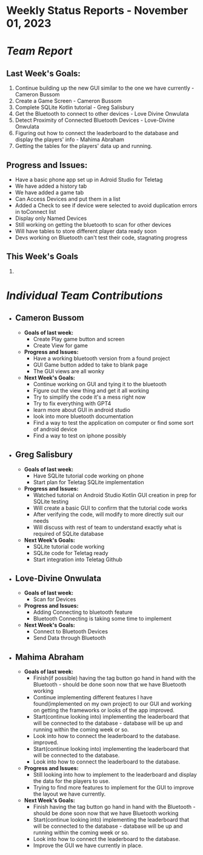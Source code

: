 # Weekly Status Reports - November 01, 2023

# *Team Report*

## Last Week's Goals:
1. Continue building up the new GUI similar to the one we have currently - Cameron Bussom
2. Create a Game Screen - Cameron Bussom
3. Complete SQLite Kotlin tutorial - Greg Salisbury
4. Get the Bluetooth to connect to other devices - Love Divine Onwulata
5. Detect Proximity of Connected Bluetooth Devices - Love-Divine Onwulata
6. Figuring out how to connect the leaderboard to the database and display the players' info - Mahima Abraham
7. Getting the tables for the players' data up and running. 
   
## Progress and Issues:
+ Have a basic phone app set up in Adroid Studio for Teletag
+ We have added a history tab
+ We have added a game tab
+ Can Access Devices and put them in a list
+ Added a Check to see if device were selected to avoid duplication errors in toConnect list
+ Display only Named Devices
+ Still working on getting the bluetooth to scan for other devices
+ Will have tables to store different player data ready soon
+ Devs working on Bluetooth can't test their code, stagnating progress


## This Week's Goals
1. 

# *Individual Team Contributions*

+ ## Cameron Bussom
    + **Goals of last week:**
      + Create Play game button and screen
      + Create View for game
    + **Progress and Issues:**
      + Have a working bluetooth version from a found project
      + GUI Game button added to take to blank page
      + The GUI views are all wonky
    + **Next Week's Goals:**
      + Continue working on GUI and tying it to the bluetooth
      + Figure out the view thing and get it all working
      + Try to simplify the code it's a mess right now
      + Try to fix everything with GPT4
      + learn more about GUI in android studio
      + look into more bluetooth documentation
      + Find a way to test the application on computer or find some sort of android device
      + Find a way to test on iphone possibly

+ ## Greg Salisbury 
    + **Goals of last week:**
      + Have SQLite tutorial code working on phone
      + Start plan for Teletag SQLite implementation
    + **Progress and Issues:**
      + Watched tutorial on Android Studio Kotlin GUI creation in prep for SQLite testing
      + Will create a basic GUI to confirm that the tutorial code works
      + After verifying the code, will modify to more directly suit our needs
      + Will discuss with rest of team to understand exactly what is required of SQLite database
    + **Next Week's Goals:**
      + SQLite tutorial code working
      + SQLite code for Teletag ready
      + Start integration into Teletag Github

+ ## Love-Divine Onwulata
    + **Goals of last week:**
      + Scan for Devices
    + **Progress and Issues:**
      + Adding Connecting to bluetooth feature
      + Bluetooth Connecting is taking some time to implement
    + **Next Week's Goals:**
      + Connect to Bluetooth Devices
      + Send Data through Bluetooth

+ ## Mahima Abraham
    + **Goals of last week:**
      + Finish(if possible) having the tag button go hand in hand with the Bluetooth - should be done soon now that we have Bluetooth working
      + Continue implementing different features I have found(implemented on my own project) to our GUI and working on getting the frameworks or looks of the app improved.
      + Start(continue looking into) implementing the leaderboard that will be connected to the database - database will be up and running within the coming week or so. 
      + Look into how to connect the leaderboard to the database. improved.
      + Start(continue looking into) implementing the leaderboard that will be connected to the database.
      + Look into how to connect the leaderboard to the database.  
    + **Progress and Issues:**
      + Still looking into how to implement to the leaderboard and display the data for the players to use.
      + Trying to find more features to implement for the GUI to improve the layout we have currently. 
    + **Next Week's Goals:**
      + Finish having the tag button go hand in hand with the Bluetooth - should be done soon now that we have Bluetooth working
      + Start(continue looking into) implementing the leaderboard that will be connected to the database - database will be up and running within the coming week or so. 
      + Look into how to connect the leaderboard to the database.
      + Improve the GUI we have currently in place. 
